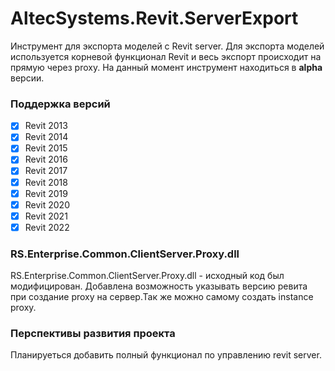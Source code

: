 ﻿# AltecSystems.Revit.ServerExport

Инструмент для экспорта моделей с Revit server. Для экспорта моделей используется корневой функционал Revit и весь экспорт происходит на прямую через proxy. На данный момент инструмент находиться в **alpha** версии.

### Поддержка версий 

- [x] Revit 2013
- [x] Revit 2014
- [x] Revit 2015
- [x] Revit 2016
- [x] Revit 2017
- [x] Revit 2018
- [x] Revit 2019
- [x] Revit 2020
- [x] Revit 2021
- [x] Revit 2022

### RS.Enterprise.Common.ClientServer.Proxy.dll 
RS.Enterprise.Common.ClientServer.Proxy.dll - исходный код был модифицирован. Добавлена возможность указывать версию ревита при создание proxy на сервер.Так же можно самому создать instance proxy. 

### Перспективы развития проекта 

Планируеться добавить полный функционал по управлению revit server. 



